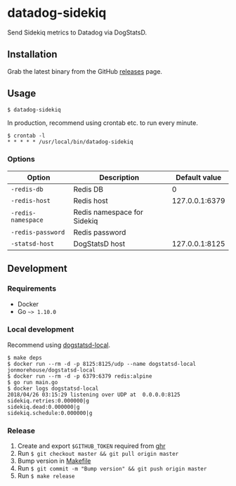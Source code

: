 # datadog-sidekiq

Send Sidekiq metrics to Datadog via DogStatsD.

## Installation

Grab the latest binary from the GitHub [releases](https://github.com/feedforce/datadog-sidekiq/releases) page.

## Usage

```
$ datadog-sidekiq
```

In production, recommend using crontab etc. to run every minute.

```
$ crontab -l
* * * * * /usr/local/bin/datadog-sidekiq
```

### Options

| Option | Description | Default value |
| --- | --- | --- |
| `-redis-db` | Redis DB | 0 |
| `-redis-host` | Redis host | 127.0.0.1:6379 |
| `-redis-namespace` | Redis namespace for Sidekiq | |
| `-redis-password` | Redis password | |
| `-statsd-host` | DogStatsD host | 127.0.0.1:8125 |

## Development

### Requirements

* Docker
* Go `~> 1.10.0`

### Local development

Recommend using [dogstatsd-local](https://github.com/jonmorehouse/dogstatsd-local).

```
$ make deps
$ docker run --rm -d -p 8125:8125/udp --name dogstatsd-local jonmorehouse/dogstatsd-local
$ docker run --rm -d -p 6379:6379 redis:alpine
$ go run main.go
$ docker logs dogstatsd-local
2018/04/26 03:15:29 listening over UDP at  0.0.0.0:8125
sidekiq.retries:0.000000|g
sidekiq.dead:0.000000|g
sidekiq.schedule:0.000000|g
```

### Release

1. Create and export `$GITHUB_TOKEN` required from [ghr](https://github.com/tcnksm/ghr#github-api-token)
1. Run `$ git checkout master && git pull origin master`
1. Bump version in [Makefile](https://github.com/feedforce/datadog-sidekiq/blob/master/Makefile#L3)
1. Run `$ git commit -m "Bump version" && git push origin master`
1. Run `$ make release`

